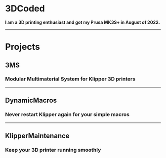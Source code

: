 # 3DCoded

**I am a 3D printing enthusiast and got my Prusa MK3S+ in August of 2022.**

---

# Projects

## 3MS
### Modular Multimaterial System for Klipper 3D printers

---

## DynamicMacros
### Never restart Klipper again for your simple macros

---

## KlipperMaintenance
### Keep your 3D printer running smoothly
